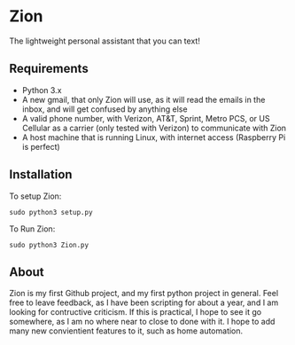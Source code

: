# Zion
The lightweight personal assistant that you can text!

## Requirements

* Python 3.x
* A new gmail, that only Zion will use, as it will read the emails in the inbox, and will get confused by anything else
* A valid phone number, with Verizon, AT&T, Sprint, Metro PCS, or US Cellular as a carrier (only tested with Verizon) to communicate with Zion
* A host machine that is running Linux, with internet access (Raspberry Pi is perfect)

## Installation
To setup Zion:
```
sudo python3 setup.py
```

To Run Zion:
```
sudo python3 Zion.py
```

## About
Zion is my first Github project, and my first python project in general. Feel free to leave feedback, as I have been scripting for about a year, and I am looking for contructive criticism. If this is practical, I hope to see it go somewhere, as I am no where near to close to done with it. I hope to add many new convientient features to it, such as home automation.
